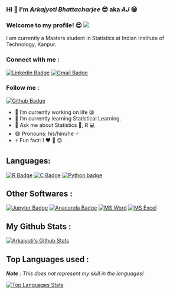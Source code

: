 ### Hi 🤘 I'm *Arkajyoti Bhattacharjee* 😎 aka ***AJ*** 😁
### Welcome to my profile! 😍 ![](https://komarev.com/ghpvc/?username=ArkaB-DS&color=brightgreen&style=plastic)
  I am currently a Masters student in Statistics at Indian Institute of Technology, Kanpur.
  
### Connect with me : 
[![Linkedin Badge](https://img.shields.io/badge/LinkedIn-0077B5?style=for-the-badge&logo=linkedin&logoColor=white)](https://www.linkedin.com/in/arkajyoti-aj/)
[![Gmail Badge](https://img.shields.io/badge/Gmail-D14836?style=for-the-badge&logo=gmail&logoColor=white)](arkastat98@gmail.com)

### Follow me : 
[![Github Badge](https://img.shields.io/badge/GitHub-100000?style=for-the-badge&logo=github&logoColor=white)](https://github.com/ArkaB-DS)


- 🔭 I’m currently working on life 😫 
- 🌱 I’m currently learning Statistical Learning.
- 💬 Ask me about Statistics 📖, R 💻
- 😄 Pronouns: his/him/he ♂️
- ⚡ Fun fact: I ❤️ 🍨 😉

## Languages: 
[![R Badge](https://img.shields.io/badge/R-276DC3?style=for-the-badge&logo=r&logoColor=white)]() 
[![C Badge](https://img.shields.io/badge/C-00599C?style=for-the-badge&logo=c&logoColor=white)]()
[![Python badge](	https://img.shields.io/badge/Python-14354C?style=for-the-badge&logo=python&logoColor=white)]()

## Other Softwares :
[![Jupyter Badge](https://img.shields.io/badge/Jupyter-F37626.svg?&style=for-the-badge&logo=Jupyter&logoColor=white)]()
[![Anaconda Badge](https://img.shields.io/badge/conda-342B029.svg?&style=for-the-badge&logo=anaconda&logoColor=white)]()
[![MS Word](https://img.shields.io/badge/Microsoft_Word-2B579A?style=for-the-badge&logo=microsoft-word&logoColor=white)]()
[![MS Excel](	https://img.shields.io/badge/Microsoft_Excel-217346?style=for-the-badge&logo=microsoft-excel&logoColor=white)]()

## My Github Stats :
[![Arkajyoti's Github Stats](https://github-readme-stats.vercel.app/api?username=ArkaB-DS&theme=radical&count_private=TRUE&show_icons=true)]()

## Top Languages used :
***Note*** : *This does not represent my skill in the languages!*

[![Top Languages Stats](https://github-readme-stats.vercel.app/api/top-langs/?username=ArkaB-DS&exclude=Real-Analysis,Adaptive-MCMC,A-Visual-History-of-Nobel-Prize-Winners-)]()

